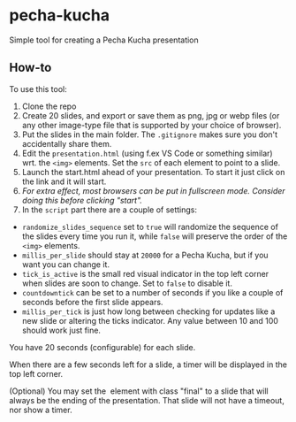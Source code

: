 # pecha-kucha

Simple tool for creating a Pecha Kucha presentation

## How-to

To use this tool:

1) Clone the repo
1) Create 20 slides, and export or save them as png, jpg or webp files (or any other image-type file that is supported by your choice of browser).
1) Put the slides in the main folder. The `.gitignore` makes sure you don't accidentally share them.
1) Edit the `presentation.html` (using f.ex VS Code or something similar) wrt. the `<img>` elements. Set the `src` of each element to point to a slide.
1) Launch the start.html ahead of your presentation. To start it just click on the link and it will start.
1) *For extra effect, most browsers can be put in fullscreen mode. Consider doing this before clicking "start".*
1) In the `script` part there are a couple of settings:
 - `randomize_slides_sequence` set to `true` will randomize the sequence of the slides every time you run it, while `false` will preserve the order of the `<img>` elements.
 - `millis_per_slide` should stay at `20000` for a Pecha Kucha, but if you want you can change it.
 - `tick_is_active` is the small red visual indicator in the top left corner when slides are soon to change. Set to `false` to disable it.
 - `countdowntick` can be set to a number of seconds if you like a couple of seconds before the first slide appears.
 - `millis_per_tick` is just how long between checking for updates like a new slide or altering the ticks indicator. Any value between 10 and 100 should work just fine.


You have 20 seconds (configurable) for each slide.

When there are a few seconds left for a slide, a timer will be displayed in the top left corner.

(Optional) You may set the <img> element with class "final" to a slide that will always be the ending of the presentation. That slide will not have a timeout, nor show a timer.
